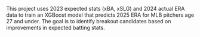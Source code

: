 This project uses 2023 expected stats (xBA, xSLG) and 2024 actual ERA data to train an XGBoost model that predicts 2025 ERA for MLB pitchers age 27 and under. 
The goal is to identify breakout candidates based on improvements in expected batting stats.
